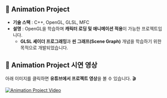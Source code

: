 ## 📝 Animation Project
- **기술 스택** : C++, OpenGL, GLSL, MFC
- **설명** : OpenGL을 학습하며 **캐릭터 로딩 및 애니메이션 적용**이 가능한 프로젝트입니다.  
  - **GLSL 셰이더 프로그래밍**과 **씬 그래프(Scene Graph)** 개념을 학습하기 위한 목적으로 개발되었습니다.  

## 🎥 Animation Project 시연 영상
아래 이미지를 클릭하면 **유튜브에서 프로젝트 영상**을 볼 수 있습니다. 🎬  

[![Animation Project Video](https://img.youtube.com/vi/neIP8L1L_LI/maxresdefault.jpg)](https://youtu.be/neIP8L1L_LI)
